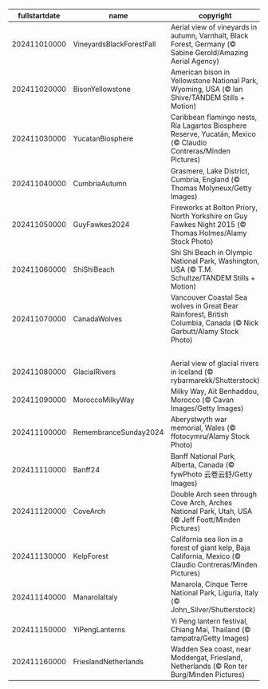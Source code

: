 |fullstartdate|name|copyright|title|image|
|--|--|--|--|--|
202411010000|VineyardsBlackForestFall|Aerial view of vineyards in autumn, Varnhalt, Black Forest, Germany (© Sabine Gerold/Amazing Aerial Agency)|A proud heritage|![](/en-GB/2024/11/202411010000VineyardsBlackForestFall.jpg)|
202411020000|BisonYellowstone|American bison in Yellowstone National Park, Wyoming, USA (© Ian Shive/TANDEM Stills + Motion)|From near extinction to national icon|![](/en-GB/2024/11/202411020000BisonYellowstone.jpg)|
202411030000|YucatanBiosphere|Caribbean flamingo nests, Ría Lagartos Biosphere Reserve, Yucatán, Mexico (© Claudio Contreras/Minden Pictures)|Where nature meets sustainability|![](/en-GB/2024/11/202411030000YucatanBiosphere.jpg)|
202411040000|CumbriaAutumn|Grasmere, Lake District, Cumbria, England (© Thomas Molyneux/Getty Images)|Worth a thousand words|![](/en-GB/2024/11/202411040000CumbriaAutumn.jpg)|
202411050000|GuyFawkes2024|Fireworks at Bolton Priory, North Yorkshire on Guy Fawkes Night 2015 (© Thomas Holmes/Alamy Stock Photo)|A tale of treason and tradition|![](/en-GB/2024/11/202411050000GuyFawkes2024.jpg)|
202411060000|ShiShiBeach|Shi Shi Beach in Olympic National Park, Washington, USA (© T.M. Schultze/TANDEM Stills + Motion)|Shades of sunset|![](/en-GB/2024/11/202411060000ShiShiBeach.jpg)|
202411070000|CanadaWolves|Vancouver Coastal Sea wolves in Great Bear Rainforest, British Columbia, Canada (© Nick Garbutt/Alamy Stock Photo)|Wolves in the wild|![](/en-GB/2024/11/202411070000CanadaWolves.jpg)|
||||![](/en-GB/2024/11/.jpg)|
202411080000|GlacialRivers|Aerial view of glacial rivers in Iceland (© rybarmarekk/Shutterstock)|From the land of fire and ice|![](/en-GB/2024/11/202411080000GlacialRivers.jpg)|
202411090000|MoroccoMilkyWay|Milky Way, Aït Benhaddou, Morocco (© Cavan Images/Getty Images)|Cosmic views over earthly hues|![](/en-GB/2024/11/202411090000MoroccoMilkyWay.jpg)|
202411100000|RemembranceSunday2024|Aberystwyth war memorial, Wales (© ffotocymru/Alamy Stock Photo)|Honouring the fallen|![](/en-GB/2024/11/202411100000RemembranceSunday2024.jpg)|
202411110000|Banff24|Banff National Park, Alberta, Canada (© fywPhoto 云卷云舒/Getty Images)|First flakes in the wilderness|![](/en-GB/2024/11/202411110000Banff24.jpg)|
202411120000|CoveArch|Double Arch seen through Cove Arch, Arches National Park, Utah, USA (© Jeff Foott/Minden Pictures)|Underneath the arches|![](/en-GB/2024/11/202411120000CoveArch.jpg)|
202411130000|KelpForest|California sea lion in a forest of giant kelp, Baja California, Mexico (© Claudio Contreras/Minden Pictures)|The lion king of the sea|![](/en-GB/2024/11/202411130000KelpForest.jpg)|
202411140000|ManarolaItaly|Manarola, Cinque Terre National Park, Liguria, Italy (© John_Silver/Shutterstock)|A cliffside story|![](/en-GB/2024/11/202411140000ManarolaItaly.jpg)|
202411150000|YiPengLanterns|Yi Peng lantern festival, Chiang Mai, Thailand (© tampatra/Getty Images)|Hope takes flight|![](/en-GB/2024/11/202411150000YiPengLanterns.jpg)|
202411160000|FrieslandNetherlands|Wadden Sea coast, near Moddergat, Friesland, Netherlands (© Ron ter Burg/Minden Pictures)|Mud, sea and sky|![](/en-GB/2024/11/202411160000FrieslandNetherlands.jpg)|
